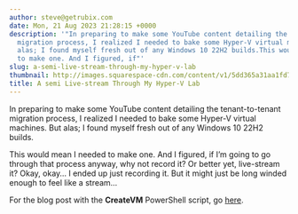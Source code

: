 ```yaml
---
author: steve@getrubix.com
date: Mon, 21 Aug 2023 21:28:15 +0000
description: '"In preparing to make some YouTube content detailing the tenant-to-tenant
  migration process, I realized I needed to bake some Hyper-V virtual machines. But
  alas; I found myself fresh out of any Windows 10 22H2 builds.This would mean I needed
  to make one. And I figured, if"'
slug: a-semi-live-stream-through-my-hyper-v-lab
thumbnail: http://images.squarespace-cdn.com/content/v1/5dd365a31aa1fd743bc30b8e/1692653279858-26LQR1HQ7PN8JQGO0M5B/image-asset.jpeg/img.jpg
title: A semi Live-stream Through My Hyper-V Lab
---
```


In preparing to make some YouTube content detailing the tenant-to-tenant migration process, I realized I needed to bake some Hyper-V virtual machines. But alas; I found myself fresh out of any Windows 10 22H2 builds.

This would mean I needed to make one. And I figured, if I’m going to go through that process anyway, why not record it? Or better yet, live-stream it? Okay, okay… I ended up just recording it. But it might just be long winded enough to feel like a stream…

For the blog post with the **CreateVM** PowerShell script, go [here](https://www.getrubix.com/blog/hyped-up-hyper-v).